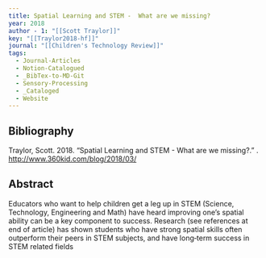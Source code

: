 ```yaml
---
title: Spatial Learning and STEM -  What are we missing?
year: 2018
author - 1: "[[Scott Traylor]]"
key: "[[Traylor2018-hf]]"
journal: "[[Children's Technology Review]]"
tags:
  - Journal-Articles
  - Notion-Catalogued
  - _BibTex-to-MD-Git
  - Sensory-Processing
  - _Cataloged
  - Website
---
```


## Bibliography
Traylor, Scott. 2018. “Spatial Learning and STEM -  What are we missing?.” . http://www.360kid.com/blog/2018/03/

## Abstract
Educators who want to help children get a leg up in STEM (Science, Technology, Engineering and Math) have heard improving one’s spatial ability can be a key component to success. Research (see references at end of article) has shown students who have strong spatial skills often outperform their peers in STEM subjects, and have long‐term success in STEM related fields